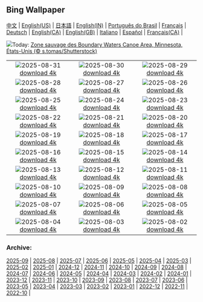 ## Bing Wallpaper
[中文](README.md) |                     [English(US)](en-US.md) |                     [日本語](ja-JP.md) |                     [English(IN)](en-IN.md) |                     [Português do Brasil](pt-BR.md) |                     [Français](fr-FR.md) |                     [Deutsch](de-DE.md) |                     [English(CA)](en-CA.md) |                     [English(GB)](en-GB.md) |                     [Italiano](it-IT.md) |                     [Español](es-ES.md) |                     [Français(CA)](fr-CA.md) |                    

![](https://www.bing.com/th?id=OHR.MinnesotaWaters_FR-FR7608099826_UHD.jpg&w=1000)Today: [Zone sauvage des Boundary Waters Canoe Area, Minnesota, États-Unis (© s.tomas/Shutterstock)](https://www.bing.com/th?id=OHR.MinnesotaWaters_FR-FR7608099826_UHD.jpg)

|      |      |      |
| :----: | :----: | :----: |
|![](https://www.bing.com/th?id=OHR.ScottsBluff_FR-FR7081718097_UHD.jpg&pid=hp&w=384&h=216&rs=1&c=4)2025-08-31 [download 4k](https://www.bing.com/th?id=OHR.ScottsBluff_FR-FR7081718097_UHD.jpg)|![](https://www.bing.com/th?id=OHR.MaldivesWhaleShark_FR-FR6621180531_UHD.jpg&pid=hp&w=384&h=216&rs=1&c=4)2025-08-30 [download 4k](https://www.bing.com/th?id=OHR.MaldivesWhaleShark_FR-FR6621180531_UHD.jpg)|![](https://www.bing.com/th?id=OHR.PlazaMayor_FR-FR2388557183_UHD.jpg&pid=hp&w=384&h=216&rs=1&c=4)2025-08-29 [download 4k](https://www.bing.com/th?id=OHR.PlazaMayor_FR-FR2388557183_UHD.jpg)|
|![](https://www.bing.com/th?id=OHR.WhiteEgret_FR-FR1372532221_UHD.jpg&pid=hp&w=384&h=216&rs=1&c=4)2025-08-28 [download 4k](https://www.bing.com/th?id=OHR.WhiteEgret_FR-FR1372532221_UHD.jpg)|![](https://www.bing.com/th?id=OHR.FaroeLake_FR-FR9783963301_UHD.jpg&pid=hp&w=384&h=216&rs=1&c=4)2025-08-27 [download 4k](https://www.bing.com/th?id=OHR.FaroeLake_FR-FR9783963301_UHD.jpg)|![](https://www.bing.com/th?id=OHR.TrulliHouses_FR-FR8920368293_UHD.jpg&pid=hp&w=384&h=216&rs=1&c=4)2025-08-26 [download 4k](https://www.bing.com/th?id=OHR.TrulliHouses_FR-FR8920368293_UHD.jpg)|
|![](https://www.bing.com/th?id=OHR.YellowstoneRiver_FR-FR8460083088_UHD.jpg&pid=hp&w=384&h=216&rs=1&c=4)2025-08-25 [download 4k](https://www.bing.com/th?id=OHR.YellowstoneRiver_FR-FR8460083088_UHD.jpg)|![](https://www.bing.com/th?id=OHR.CervusDama_FR-FR7245916785_UHD.jpg&pid=hp&w=384&h=216&rs=1&c=4)2025-08-24 [download 4k](https://www.bing.com/th?id=OHR.CervusDama_FR-FR7245916785_UHD.jpg)|![](https://www.bing.com/th?id=OHR.SaintBarbaras_FR-FR4490815569_UHD.jpg&pid=hp&w=384&h=216&rs=1&c=4)2025-08-23 [download 4k](https://www.bing.com/th?id=OHR.SaintBarbaras_FR-FR4490815569_UHD.jpg)|
|![](https://www.bing.com/th?id=OHR.RockSeine_FR-FR5220728990_UHD.jpg&pid=hp&w=384&h=216&rs=1&c=4)2025-08-22 [download 4k](https://www.bing.com/th?id=OHR.RockSeine_FR-FR5220728990_UHD.jpg)|![](https://www.bing.com/th?id=OHR.WheatearBird_FR-FR6118377367_UHD.jpg&pid=hp&w=384&h=216&rs=1&c=4)2025-08-21 [download 4k](https://www.bing.com/th?id=OHR.WheatearBird_FR-FR6118377367_UHD.jpg)|![](https://www.bing.com/th?id=OHR.CitadelBonifacio_FR-FR5988147766_UHD.jpg&pid=hp&w=384&h=216&rs=1&c=4)2025-08-20 [download 4k](https://www.bing.com/th?id=OHR.CitadelBonifacio_FR-FR5988147766_UHD.jpg)|
|![](https://www.bing.com/th?id=OHR.GipuzcoaSummer_FR-FR5838334376_UHD.jpg&pid=hp&w=384&h=216&rs=1&c=4)2025-08-19 [download 4k](https://www.bing.com/th?id=OHR.GipuzcoaSummer_FR-FR5838334376_UHD.jpg)|![](https://www.bing.com/th?id=OHR.ColorfulBeehives_FR-FR5685260580_UHD.jpg&pid=hp&w=384&h=216&rs=1&c=4)2025-08-18 [download 4k](https://www.bing.com/th?id=OHR.ColorfulBeehives_FR-FR5685260580_UHD.jpg)|![](https://www.bing.com/th?id=OHR.LyngvigLighthouse_FR-FR5388600592_UHD.jpg&pid=hp&w=384&h=216&rs=1&c=4)2025-08-17 [download 4k](https://www.bing.com/th?id=OHR.LyngvigLighthouse_FR-FR5388600592_UHD.jpg)|
|![](https://www.bing.com/th?id=OHR.KiteFrejus_FR-FR4833953629_UHD.jpg&pid=hp&w=384&h=216&rs=1&c=4)2025-08-16 [download 4k](https://www.bing.com/th?id=OHR.KiteFrejus_FR-FR4833953629_UHD.jpg)|![](https://www.bing.com/th?id=OHR.SpottedEagleRay_FR-FR5066753247_UHD.jpg&pid=hp&w=384&h=216&rs=1&c=4)2025-08-15 [download 4k](https://www.bing.com/th?id=OHR.SpottedEagleRay_FR-FR5066753247_UHD.jpg)|![](https://www.bing.com/th?id=OHR.PizNairPeak_FR-FR5851853861_UHD.jpg&pid=hp&w=384&h=216&rs=1&c=4)2025-08-14 [download 4k](https://www.bing.com/th?id=OHR.PizNairPeak_FR-FR5851853861_UHD.jpg)|
|![](https://www.bing.com/th?id=OHR.Flamingos_FR-FR9616625186_UHD.jpg&pid=hp&w=384&h=216&rs=1&c=4)2025-08-13 [download 4k](https://www.bing.com/th?id=OHR.Flamingos_FR-FR9616625186_UHD.jpg)|![](https://www.bing.com/th?id=OHR.KenyaElephants_FR-FR5329216904_UHD.jpg&pid=hp&w=384&h=216&rs=1&c=4)2025-08-12 [download 4k](https://www.bing.com/th?id=OHR.KenyaElephants_FR-FR5329216904_UHD.jpg)|![](https://www.bing.com/th?id=OHR.SantaMaddalena_FR-FR5142947664_UHD.jpg&pid=hp&w=384&h=216&rs=1&c=4)2025-08-11 [download 4k](https://www.bing.com/th?id=OHR.SantaMaddalena_FR-FR5142947664_UHD.jpg)|
|![](https://www.bing.com/th?id=OHR.LionessKenya_FR-FR4950254472_UHD.jpg&pid=hp&w=384&h=216&rs=1&c=4)2025-08-10 [download 4k](https://www.bing.com/th?id=OHR.LionessKenya_FR-FR4950254472_UHD.jpg)|![](https://www.bing.com/th?id=OHR.MaoriRock_FR-FR6352219710_UHD.jpg&pid=hp&w=384&h=216&rs=1&c=4)2025-08-09 [download 4k](https://www.bing.com/th?id=OHR.MaoriRock_FR-FR6352219710_UHD.jpg)|![](https://www.bing.com/th?id=OHR.IguazuArgentina_FR-FR7785878187_UHD.jpg&pid=hp&w=384&h=216&rs=1&c=4)2025-08-08 [download 4k](https://www.bing.com/th?id=OHR.IguazuArgentina_FR-FR7785878187_UHD.jpg)|
|![](https://www.bing.com/th?id=OHR.GasparillaLight_FR-FR2514071877_UHD.jpg&pid=hp&w=384&h=216&rs=1&c=4)2025-08-07 [download 4k](https://www.bing.com/th?id=OHR.GasparillaLight_FR-FR2514071877_UHD.jpg)|![](https://www.bing.com/th?id=OHR.BabyLemur_FR-FR2344999545_UHD.jpg&pid=hp&w=384&h=216&rs=1&c=4)2025-08-06 [download 4k](https://www.bing.com/th?id=OHR.BabyLemur_FR-FR2344999545_UHD.jpg)|![](https://www.bing.com/th?id=OHR.CaliforniaTidepool_FR-FR1277403036_UHD.jpg&pid=hp&w=384&h=216&rs=1&c=4)2025-08-05 [download 4k](https://www.bing.com/th?id=OHR.CaliforniaTidepool_FR-FR1277403036_UHD.jpg)|
|![](https://www.bing.com/th?id=OHR.LaplandOwl_FR-FR0808851184_UHD.jpg&pid=hp&w=384&h=216&rs=1&c=4)2025-08-04 [download 4k](https://www.bing.com/th?id=OHR.LaplandOwl_FR-FR0808851184_UHD.jpg)|![](https://www.bing.com/th?id=OHR.HappySunflower_FR-FR0643817668_UHD.jpg&pid=hp&w=384&h=216&rs=1&c=4)2025-08-03 [download 4k](https://www.bing.com/th?id=OHR.HappySunflower_FR-FR0643817668_UHD.jpg)|![](https://www.bing.com/th?id=OHR.FruitaPetroglyphs_FR-FR1575375079_UHD.jpg&pid=hp&w=384&h=216&rs=1&c=4)2025-08-02 [download 4k](https://www.bing.com/th?id=OHR.FruitaPetroglyphs_FR-FR1575375079_UHD.jpg)|


### Archive:
[2025-09](archive/fr-FR/202509/README.md) | [2025-08](archive/fr-FR/202508/README.md) | [2025-07](archive/fr-FR/202507/README.md) | [2025-06](archive/fr-FR/202506/README.md) | [2025-05](archive/fr-FR/202505/README.md) | [2025-04](archive/fr-FR/202504/README.md) | [2025-03](archive/fr-FR/202503/README.md) | [2025-02](archive/fr-FR/202502/README.md) | [2025-01](archive/fr-FR/202501/README.md) | [2024-12](archive/fr-FR/202412/README.md) | [2024-11](archive/fr-FR/202411/README.md) | [2024-10](archive/fr-FR/202410/README.md) | [2024-09](archive/fr-FR/202409/README.md) | [2024-08](archive/fr-FR/202408/README.md) | [2024-07](archive/fr-FR/202407/README.md) | [2024-06](archive/fr-FR/202406/README.md) | [2024-05](archive/fr-FR/202405/README.md) | [2024-04](archive/fr-FR/202404/README.md) | [2024-03](archive/fr-FR/202403/README.md) | [2024-02](archive/fr-FR/202402/README.md) | [2024-01](archive/fr-FR/202401/README.md) | [2023-12](archive/fr-FR/202312/README.md) | [2023-11](archive/fr-FR/202311/README.md) | [2023-10](archive/fr-FR/202310/README.md) | [2023-09](archive/fr-FR/202309/README.md) | [2023-08](archive/fr-FR/202308/README.md) | [2023-07](archive/fr-FR/202307/README.md) | [2023-06](archive/fr-FR/202306/README.md) | [2023-05](archive/fr-FR/202305/README.md) | [2023-04](archive/fr-FR/202304/README.md) | [2023-03](archive/fr-FR/202303/README.md) | [2023-02](archive/fr-FR/202302/README.md) | [2023-01](archive/fr-FR/202301/README.md) | [2022-12](archive/fr-FR/202212/README.md) | [2022-11](archive/fr-FR/202211/README.md) | [2022-10](archive/fr-FR/202210/README.md) | 